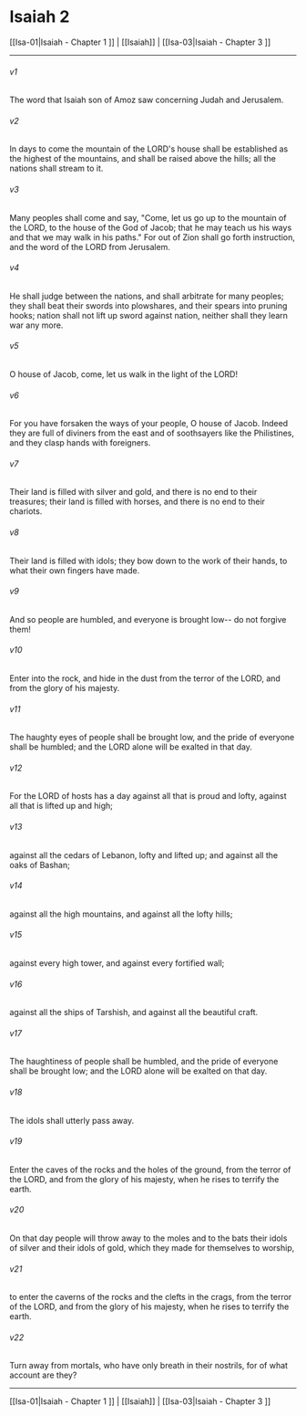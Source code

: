 # Isaiah 2

[[Isa-01|Isaiah - Chapter 1 ]] | [[Isaiah]] | [[Isa-03|Isaiah - Chapter 3 ]]
***

###### v1
The word that Isaiah son of Amoz saw concerning Judah and Jerusalem.
###### v2
In days to come the mountain of the LORD's house shall be established as the highest of the mountains, and shall be raised above the hills; all the nations shall stream to it.
###### v3
Many peoples shall come and say, "Come, let us go up to the mountain of the LORD, to the house of the God of Jacob; that he may teach us his ways and that we may walk in his paths." For out of Zion shall go forth instruction, and the word of the LORD from Jerusalem.
###### v4
He shall judge between the nations, and shall arbitrate for many peoples; they shall beat their swords into plowshares, and their spears into pruning hooks; nation shall not lift up sword against nation, neither shall they learn war any more.
###### v5
O house of Jacob, come, let us walk in the light of the LORD!
###### v6
For you have forsaken the ways of your people, O house of Jacob. Indeed they are full of diviners from the east and of soothsayers like the Philistines, and they clasp hands with foreigners.
###### v7
Their land is filled with silver and gold, and there is no end to their treasures; their land is filled with horses, and there is no end to their chariots.
###### v8
Their land is filled with idols; they bow down to the work of their hands, to what their own fingers have made.
###### v9
And so people are humbled, and everyone is brought low-- do not forgive them!
###### v10
Enter into the rock, and hide in the dust from the terror of the LORD, and from the glory of his majesty.
###### v11
The haughty eyes of people shall be brought low, and the pride of everyone shall be humbled; and the LORD alone will be exalted in that day.
###### v12
For the LORD of hosts has a day against all that is proud and lofty, against all that is lifted up and high;
###### v13
against all the cedars of Lebanon, lofty and lifted up; and against all the oaks of Bashan;
###### v14
against all the high mountains, and against all the lofty hills;
###### v15
against every high tower, and against every fortified wall;
###### v16
against all the ships of Tarshish, and against all the beautiful craft.
###### v17
The haughtiness of people shall be humbled, and the pride of everyone shall be brought low; and the LORD alone will be exalted on that day.
###### v18
The idols shall utterly pass away.
###### v19
Enter the caves of the rocks and the holes of the ground, from the terror of the LORD, and from the glory of his majesty, when he rises to terrify the earth.
###### v20
On that day people will throw away to the moles and to the bats their idols of silver and their idols of gold, which they made for themselves to worship,
###### v21
to enter the caverns of the rocks and the clefts in the crags, from the terror of the LORD, and from the glory of his majesty, when he rises to terrify the earth.
###### v22
Turn away from mortals, who have only breath in their nostrils, for of what account are they?

***

[[Isa-01|Isaiah - Chapter 1 ]] | [[Isaiah]] | [[Isa-03|Isaiah - Chapter 3 ]]
